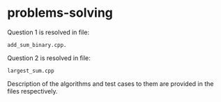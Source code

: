 # problems-solving

Question 1 is resolved in file: 
```
add_sum_binary.cpp.
```

Question 2 is resolved in file: 

```
largest_sum.cpp
```

Description of the algorithms and test cases to them are provided in the files respectively.